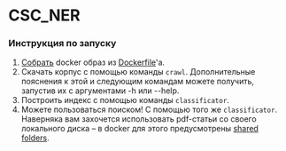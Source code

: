 # CSC_NER

### Инструкция по запуску
1. [Собрать](https://docs.docker.com/reference/builder/) docker образ из [Dockerfile]()'a.
2. Скачать корпус с помощью команды `crawl`. Дополнительные пояснения к этой и следующим командам можете получить, запустив их с аргументами -h или --help.
3. Построить индекс с помощью команды `classificator`.
4. Можете пользоваться поиском! С помощью того же `classificator`. Наверняка вам захочется использовать pdf-статьи со своего локального диска – в docker для этого предусмотрены [shared folders](https://docs.docker.com/userguide/dockervolumes/).
